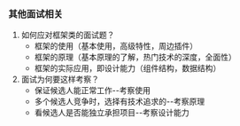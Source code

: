 ### 	其他面试相关

1. 如何应对框架类的面试题？
   + 框架的使用（基本使用，高级特性，周边插件）
   + 框架的原理（基本原理的了解，热门技术的深度，全面性）
   + 框架的实际应用，即设计能力（组件结构，数据结构）
2. 面试为何要这样考察？
   + 保证候选人能正常工作--考察使用
   + 多个候选人竞争时，选择有技术追求的--考察原理
   + 看候选人是否能独立承担项目--考察设计能力

